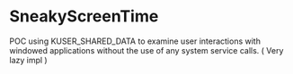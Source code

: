 # SneakyScreenTime
POC using KUSER_SHARED_DATA to examine user interactions with windowed applications without the use of any system service calls. ( Very lazy impl )
